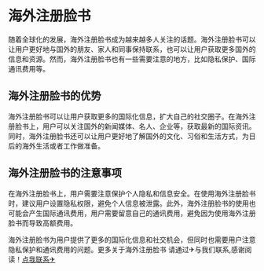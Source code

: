 # 海外注册脸书

随着全球化的发展，海外注册脸书成为越来越多人关注的话题。海外注册脸书可以让用户更好地与国外的朋友、家人和同事保持联系，也可以让用户获取更多国外的信息和资源。然而，海外注册脸书也有一些需要注意的地方，比如隐私保护、国际通讯费用等。

## 海外注册脸书的优势

海外注册脸书可以让用户获取更多的国际化信息，扩大自己的社交圈子。在海外注册脸书上，用户可以关注国外的新闻媒体、名人、企业等，获取最新的国际资讯。同时，海外注册脸书还可以让用户更好地了解国外的文化、习俗和生活方式，为日后的海外生活或者工作做准备。

## 海外注册脸书的注意事项

在海外注册脸书上，用户需要注意保护个人隐私和信息安全。在使用海外注册脸书时，建议用户设置隐私权限，避免个人信息被泄露。此外，海外注册脸书的使用也可能会产生国际通讯费用，用户需要留意自己的通讯费用，避免因为使用海外注册脸书而导致高额费用。

海外注册脸书为用户提供了更多的国际化信息和社交机会，但同时也需要用户注意隐私保护和通讯费用的问题。更多关于海外注册脸书 请通过✈与我们联系,感谢阅读！[点我联系✈](https://hk.k02.cc)